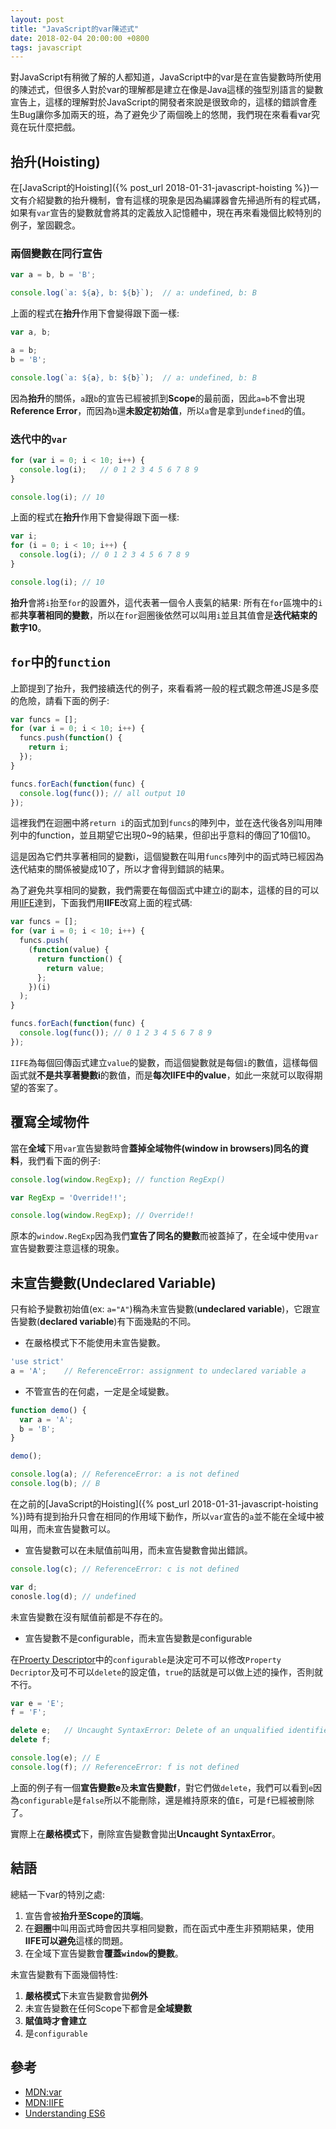 ```yaml
---
layout: post
title: "JavaScript的var陳述式"
date: 2018-02-04 20:00:00 +0800
tags: javascript
---
```

對JavaScript有稍微了解的人都知道，JavaScript中的var是在宣告變數時所使用的陳述式，但很多人對於var的理解都是建立在像是Java這樣的強型別語言的變數宣告上，這樣的理解對於JavaScript的開發者來說是很致命的，這樣的錯誤會產生Bug讓你多加兩天的班，為了避免少了兩個晚上的悠閒，我們現在來看看var究竟在玩什麼把戲。

<!-- more -->

## 抬升(Hoisting)

在[JavaScript的Hoisting]({% post_url 2018-01-31-javascript-hoisting %})一文有介紹變數的抬升機制，會有這樣的現象是因為編譯器會先掃過所有的程式碼，如果有`var`宣告的變數就會將其的定義放入記憶體中，現在再來看幾個比較特別的例子，鞏固觀念。

### 兩個變數在同行宣告

```javascript
var a = b, b = 'B';

console.log(`a: ${a}, b: ${b}`);  // a: undefined, b: B
```

上面的程式在**抬升**作用下會變得跟下面一樣:

```javascript
var a, b;

a = b;
b = 'B';

console.log(`a: ${a}, b: ${b}`);  // a: undefined, b: B
```

因為**抬升**的關係，`a`跟`b`的宣告已經被抓到**Scope**的最前面，因此`a=b`不會出現**Reference Error**，而因為`b`還**未設定初始值**，所以`a`會是拿到`undefined`的值。

### 迭代中的`var`

```javascript
for (var i = 0; i < 10; i++) {
  console.log(i);   // 0 1 2 3 4 5 6 7 8 9
}

console.log(i); // 10
```

上面的程式在**抬升**作用下會變得跟下面一樣:

```javascript
var i;
for (i = 0; i < 10; i++) {
  console.log(i); // 0 1 2 3 4 5 6 7 8 9
}

console.log(i); // 10
```

**抬升**會將`i`抬至`for`的設置外，這代表著一個令人喪氣的結果: 所有在`for`區塊中的`i`都**共享著相同的變數**，所以在`for`迴圈後依然可以叫用`i`並且其值會是**迭代結束的數字10**。

## `for`中的`function`

上節提到了抬升，我們接續迭代的例子，來看看將一般的程式觀念帶進JS是多麼的危險，請看下面的例子:

```javascript
var funcs = [];
for (var i = 0; i < 10; i++) {
  funcs.push(function() {
    return i;
  });
}

funcs.forEach(function(func) {
  console.log(func()); // all output 10
});
```

這裡我們在迴圈中將`return i`的函式加到`funcs`的陣列中，並在迭代後各別叫用陣列中的function，並且期望它出現0~9的結果，但卻出乎意料的傳回了10個10。

這是因為它們共享著相同的變數i，這個變數在叫用`funcs`陣列中的函式時已經因為迭代結束的關係被變成10了，所以才會得到錯誤的結果。

為了避免共享相同的變數，我們需要在每個函式中建立i的副本，這樣的目的可以用[IIFE](https://developer.mozilla.org/en-US/docs/Glossary/IIFE)達到，下面我們用**IIFE**改寫上面的程式碼:

```javascript
var funcs = [];
for (var i = 0; i < 10; i++) {
  funcs.push(
    (function(value) {
      return function() {
        return value;
      };
    })(i)
  );
}

funcs.forEach(function(func) {
  console.log(func()); // 0 1 2 3 4 5 6 7 8 9
});
```

`IIFE`為每個回傳函式建立`value`的變數，而這個變數就是每個`i`的數值，這樣每個函式就**不是共享著變數i**的數值，而是**每次IIFE中的value**，如此一來就可以取得期望的答案了。

## 覆寫全域物件

當在**全域**下用`var`宣告變數時會**蓋掉全域物件(window in browsers)同名的資料**，我們看下面的例子:

```javascript
console.log(window.RegExp); // function RegExp()

var RegExp = 'Override!!';

console.log(window.RegExp); // Override!!
```

原本的`window.RegExp`因為我們**宣告了同名的變數**而被蓋掉了，在全域中使用`var`宣告變數要注意這樣的現象。

## 未宣告變數(Undeclared Variable)

只有給予變數初始值(ex: `a="A"`)稱為未宣告變數(**undeclared variable**)，它跟宣告變數(**declared variable**)有下面幾點的不同。

* 在嚴格模式下不能使用未宣告變數。

```javascript
'use strict'
a = 'A';    // ReferenceError: assignment to undeclared variable a
```

* 不管宣告的在何處，一定是全域變數。

```javascript
function demo() {
  var a = 'A';
  b = 'B';
}

demo();

console.log(a); // ReferenceError: a is not defined
console.log(b); // B
```

在之前的[JavaScript的Hoisting]({% post_url 2018-01-31-javascript-hoisting %})時有提到抬升只會在相同的作用域下動作，所以`var`宣告的`a`並不能在全域中被叫用，而未宣告變數可以。

* 宣告變數可以在未賦值前叫用，而未宣告變數會拋出錯誤。

```javascript
console.log(c); // ReferenceError: c is not defined

var d;
conosle.log(d); // undefined
```

未宣告變數在沒有賦值前都是不存在的。

* 宣告變數不是configurable，而未宣告變數是configurable

在[Proerty Descriptor](https://developer.mozilla.org/en-US/docs/Web/JavaScript/Reference/Global_Objects/Object/defineProperty)中的`configurable`是決定可不可以修改`Property Decriptor`及可不可以`delete`的設定值，`true`的話就是可以做上述的操作，否則就不行。

```javascript
var e = 'E';
f = 'F';

delete e;   // Uncaught SyntaxError: Delete of an unqualified identifier in strict mode.
delete f;

console.log(e); // E
console.log(f); // ReferenceError: f is not defined
```

上面的例子有一個**宣告變數e**及**未宣告變數f**，對它們做`delete`，我們可以看到`e`因為`configurable`是`false`所以不能刪除，還是維持原來的值`E`，可是`f`已經被刪除了。

實際上在**嚴格模式**下，刪除宣告變數會拋出**Uncaught SyntaxError**。

## 結語

總結一下var的特別之處:

1. 宣告會被**抬升至Scope的頂端**。
1. 在**迴圈**中叫用函式時會因共享相同變數，而在函式中產生非預期結果，使用**IIFE可以避免**這樣的問題。
1. 在全域下宣告變數會**覆蓋`window`的變數**。

未宣告變數有下面幾個特性:

1. **嚴格模式**下未宣告變數會拋**例外**
1. 未宣告變數在任何Scope下都會是**全域變數**
1. **賦值時才會建立**
1. 是`configurable`

## 參考

* [MDN:var](https://developer.mozilla.org/en-US/docs/Web/JavaScript/Reference/Statements/var)
* [MDN:IIFE](https://developer.mozilla.org/en-US/docs/Glossary/IIFE)
* [Understanding ES6](https://leanpub.com/understandinges6)
